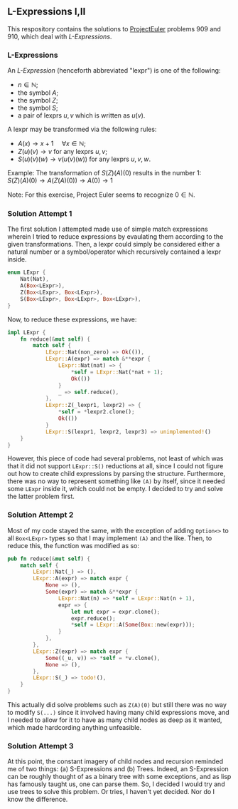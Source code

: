 ## L-Expressions I,II

This respository contains the solutions to [ProjectEuler](https://www.projecteuler.net/) problems 909 and 910, which deal with _L-Expressions_.

### L-Expressions

An _L-Expression_ (henceforth abbreviated "lexpr") is one of the following:

- $n \in \mathbb{N}$;
- the symbol $A$;
- the symbol $Z$;
- the symbol $S$;
- a pair of lexprs $u, v$ which is written as $u(v)$.

A lexpr may be transformed via the following rules:

- $A(x) \rightarrow x + 1 \hspace{15pt} \forall x \in \mathbb{N}$;
- $Z(u)(v) \rightarrow v$ for any lexprs $u,v$;
- $S(u)(v)(w) \rightarrow v(u(v)(w))$ for any lexprs $u, v, w$.

Example: The transformation of $S(Z)(A)(0)$ results in the number 1:\
$S(Z)(A)(0) \rightarrow A(Z(A)(0)) \rightarrow A(0) \rightarrow 1$

Note: For this exercise, Project Euler seems to recognize $0 \in \mathbb{N}$.

### Solution Attempt 1

The first solution I attempted made use of simple match expressions wherein I tried to reduce expressions by evaulating them according to the given transformations.
Then, a lexpr could simply be considered either a natural number or a symbol/operator which recursively contained a lexpr inside.

```rs
enum LExpr {
    Nat(Nat),
    A(Box<LExpr>),
    Z(Box<LExpr>, Box<LExpr>),
    S(Box<LExpr>, Box<LExpr>, Box<LExpr>),
}
```

Now, to reduce these expressions, we have:

```rs
impl LExpr {
    fn reduce(&mut self) {
        match self {
            LExpr::Nat(non_zero) => Ok(()),
            LExpr::A(expr) => match &**expr {
                LExpr::Nat(nat) => {
                    *self = LExpr::Nat(*nat + 1);
                    Ok(())
                }
                _ => self.reduce(),
            },
            LExpr::Z(_lexpr1, lexpr2) => {
                *self = *lexpr2.clone();
                Ok(())
            }
            LExpr::S(lexpr1, lexpr2, lexpr3) => unimplemented!()
    }
}
```

However, this piece of code had several problems, not least of which was that it did not support `LExpr::S()` reductions at all, since I could not figure out how to create child expressions by parsing the structure. Furthermore, there was no way to represent something like `(A)` by itself, since it needed some `LExpr` inside it, which could not be empty. I decided to try and solve the latter problem first.

### Solution Attempt 2

Most of my code stayed the same, with the exception of adding `Option<>` to all `Box<LExpr>` types so that I may implement `(A)` and the like. Then, to reduce this, the function was modified as so:

```rs
pub fn reduce(&mut self) {
    match self {
        LExpr::Nat(_) => (),
        LExpr::A(expr) => match expr {
            None => (),
            Some(expr) => match &**expr {
                LExpr::Nat(n) => *self = LExpr::Nat(n + 1),
                expr => {
                    let mut expr = expr.clone();
                    expr.reduce();
                    *self = LExpr::A(Some(Box::new(expr)));
                }
            },
        },
        LExpr::Z(expr) => match expr {
            Some((_u, v)) => *self = *v.clone(),
            None => (),
        },
        LExpr::S(_) => todo!(),
    }
}
```

This actually did solve problems such as `Z(A)(0)` but still there was no way to modify `S(...)` since it involved having many child expressions move, and I needed to allow for it to have as many child nodes as deep as it wanted, which made hardcording anything unfeasible.

### Solution Attempt 3

At this point, the constant imagery of child nodes and recursion reminded me of two things: (a) S-Expressions and (b) Trees. Indeed, an S-Expression can be roughly thought of as a binary tree with some exceptions, and as lisp has famously taught us, one can parse them. So, I decided I would try and use trees to solve this problem. Or tries, I haven't yet decided. Nor do I know the difference.
